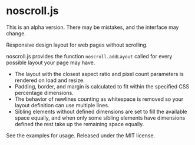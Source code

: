 # noscroll.js

This is an alpha version. There may be mistakes, and the interface may change.

Responsive design layout for web pages without scrolling.

noscroll.js provides the function ```noscroll.addLayout``` called for every possible layout your page may have.

- The layout with the closest aspect ratio and pixel count parameters is rendered on load and resize.
- Padding, border, and margin is calculated to fit within the specified CSS percentage dimensions.
- The behavior of newlines counting as whitespace is removed so your layout definition can use multiple lines.
- Sibling elements without defined dimensions are set to fill the available space equally, and when only some sibling elements have dimensions defined the rest take up the remaining space equally.

See the examples for usage. Released under the MIT license.
